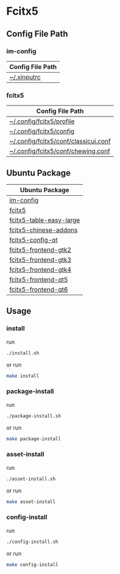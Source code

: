 
# Fcitx5


## Config File Path

### im-config

| Config File Path |
| --- |
| [~/.xinputrc](./asset/overlay/etc/skel/.xinputrc) |

### fcitx5

| Config File Path |
| --- |
| [~/.config/fcitx5/profile](./asset/overlay/etc/skel/.config/fcitx5/profile) |
| [~/.config/fcitx5/config](./asset/overlay/etc/skel/.config/fcitx5/config) |
| [~/.config/fcitx5/conf/classicui.conf](./asset/overlay/etc/skel/.config/fcitx5/conf/classicui.conf) |
| [~/.config/fcitx5/conf/chewing.conf](./asset/overlay/etc/skel/.config/fcitx5/conf/chewing.conf) |




## Ubuntu Package

| Ubuntu Package |
| --- |
| [im-config](https://packages.ubuntu.com/noble/im-config) |
| [fcitx5](https://packages.ubuntu.com/noble/fcitx5) |
| [fcitx5-table-easy-large](https://packages.ubuntu.com/noble/fcitx5-table-easy-large) |
| [fcitx5-chinese-addons](https://packages.ubuntu.com/noble/fcitx5-chinese-addons) |
| [fcitx5-config-qt](https://packages.ubuntu.com/noble/fcitx5-config-qt) |
| [fcitx5-frontend-gtk2](https://packages.ubuntu.com/noble/fcitx5-frontend-gtk2) |
| [fcitx5-frontend-gtk3](https://packages.ubuntu.com/noble/fcitx5-frontend-gtk3) |
| [fcitx5-frontend-gtk4](https://packages.ubuntu.com/noble/fcitx5-frontend-gtk4) |
| [fcitx5-frontend-qt5](https://packages.ubuntu.com/noble/fcitx5-frontend-qt5) |
| [fcitx5-frontend-qt6](https://packages.ubuntu.com/noble/fcitx5-frontend-qt6) |




## Usage


### install

run

``` sh
./install.sh
```

or run

``` sh
make install
```


### package-install

run

``` sh
./package-install.sh
```

or run

``` sh
make package-install
```


### asset-install

run

``` sh
./asset-install.sh
```

or run

``` sh
make asset-install
```


### config-install

run

``` sh
./config-install.sh
```

or run

``` sh
make config-install
```
